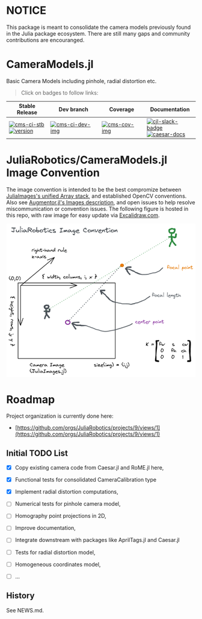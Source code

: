 
# NOTICE

This package is meant to consolidate the camera models previously found in the Julia package ecosystem.  There are still many gaps and community contributions are encouranged.

# CameraModels.jl
Basic Camera Models including pinhole, radial distortion etc.

> Click on badges to follow links:

| Stable Release | Dev branch | Coverage | Documentation |
|----------------|------------|----------|---------------|
| [![cms-ci-stb][cms-ci-stb-img]][cms-ci-stb-url] <br> [![version][cms-ver-img]][cms-rel-url] | [![cms-ci-dev-img]][cms-ci-dev-url] | [![cms-cov-img]][cms-cov-url] | [![cjl-slack-badge]][cjl-slack] <br> [![caesar-docs]][cjl-docs-url] |

# JuliaRobotics/CameraModels.jl Image Convention

The image convention is intended to be the best compromize between [JuliaImages's unified Array stack](https://github.com/JuliaImages/Images.jl), and established OpenCV conventions.  Also see [Augmentor.jl's Images description](https://evizero.github.io/Augmentor.jl/stable/images/#Working-with-Images-in-Julia), and open issues to help resolve miscommunication or convention issues.  The following figure is hosted in this repo, with raw image for easy update via [Excalidraw.com](docs/imgs/JuliaRoboticsImgConv.excalidraw).

![Images Convention](docs/imgs/JuliaRoboticsImgConv.png)
# Roadmap

Project organization is currently done here:
- [https://github.com/orgs/JuliaRobotics/projects/9/views/1](https://github.com/orgs/JuliaRobotics/projects/9/views/1)

## Initial TODO List

- [x] Copy existing camera code from Caesar.jl and RoME.jl here,
- [x] Functional tests for consolidated CameraCalibration type
- [x] Implement radial distortion computations,
- [ ] Numerical tests for pinhole camera model,
- [ ] Homography point projections in 2D,
- [ ] Improve documentation,
- [ ] Integrate downstream with packages like AprilTags.jl and Caesar.jl
- [ ] Tests for radial distortion model,
- [ ] Homogeneous coordinates model,
- [ ] ...


## History

See NEWS.md.


[cms-ci-dev-img]: https://github.com/JuliaRobotics/CameraModels.jl/actions/workflows/ci.yml/badge.svg
[cms-ci-dev-url]: https://github.com/JuliaRobotics/CameraModels.jl/actions/workflows/ci.yml
[cms-ci-stb-img]: https://github.com/JuliaRobotics/CameraModels.jl/actions/workflows/ci.yml/badge.svg?branch=release%2Fv0.26
[cms-ci-stb-url]: https://github.com/JuliaRobotics/CameraModels.jl/actions/workflows/ci.yml
[cms-ver-img]: https://juliahub.com/docs/CameraModels/version.svg
[cms-rel-url]: https://github.com/JuliaRobotics/CameraModels.jl/releases
[cms-milestones]: https://github.com/JuliaRobotics/CameraModels.jl/milestones
[cms-cov-img]: https://codecov.io/github/JuliaRobotics/CameraModels.jl/coverage.svg?branch=master
[cms-cov-url]: https://codecov.io/github/JuliaRobotics/CameraModels.jl?branch=master

[caesar-docs]: https://img.shields.io/badge/CaesarDocs-latest-blue.svg
[cjl-docs-url]: http://juliarobotics.github.io/Caesar.jl/latest/

[cjl-slack-badge]: https://img.shields.io/badge/Caesarjl-Slack-green.svg?style=popout
[cjl-slack]: https://join.slack.com/t/caesarjl/shared_invite/zt-ucs06bwg-y2tEbddwX1vR18MASnOLsw

